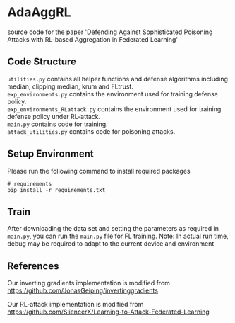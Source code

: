 # AdaAggRL
source code for the paper 'Defending Against Sophisticated Poisoning Attacks with RL-based Aggregation in Federated Learning'
## Code Structure
```utilities.py``` contains all helper functions and defense algorithms including median, clipping median, krum and FLtrust.\
```exp_environments.py``` contains the environment used for training defense policy.\
```exp_environments_RLattack.py``` contains the environment used for training defense policy under RL-attack.\
```main.py``` contains code for training. \
```attack_utilities.py``` contains code for poisoning attacks.
## Setup Environment

Please run the following command to install required packages

```
# requirements
pip install -r requirements.txt
```
## Train
After downloading the data set and setting the parameters as required in ```main.py```, you can run the ```main.py``` file for FL training. Note: In actual run time, debug may be required to adapt to the current device and environment
## References
Our inverting gradients implementation is modified from https://github.com/JonasGeiping/invertinggradients

Our RL-attack implementation is modified from https://github.com/SliencerX/Learning-to-Attack-Federated-Learning
